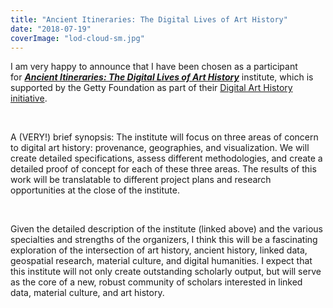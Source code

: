 ```yaml
---
title: "Ancient Itineraries: The Digital Lives of Art History"
date: "2018-07-19"
coverImage: "lod-cloud-sm.jpg"
---
```


I am very happy to announce that I have been chosen as a participant for _**[Ancient Itineraries: The Digital Lives of Art History](http://www.humlab.umu.se/sv/forskning-och-utveckling/paagaaende-projekt/ancient-itineraries/)**_ institute, which is supported by the Getty Foundation as part of their [Digital Art History initiative](http://www.getty.edu/foundation/initiatives/current/dah/index.html).

 

A (VERY!) brief synopsis: The institute will focus on three areas of concern to digital art history: provenance, geographies, and visualization. We will create detailed specifications, assess different methodologies, and create a detailed proof of concept for each of these three areas. The results of this work will be translatable to different project plans and research opportunities at the close of the institute.

 

Given the detailed description of the institute (linked above) and the various specialties and strengths of the organizers, I think this will be a fascinating exploration of the intersection of art history, ancient history, linked data, geospatial research, material culture, and digital humanities. I expect that this institute will not only create outstanding scholarly output, but will serve as the core of a new, robust community of scholars interested in linked data, material culture, and art history.
